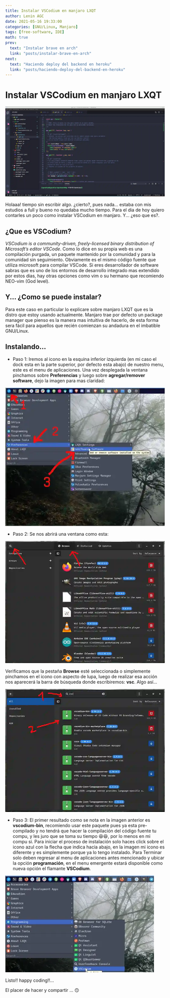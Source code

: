 ```yaml
---
title: Instalar VSCodium en manjaro LXQT
author: Lenin AGC
date: 2021-05-16 19:33:00
categories: [GNU/Linux, Manjaro]
tags: [free-software, IDE]
math: true
prev:
  text: "Instalar brave en arch"
  link: "posts/instalar-brave-en-arch"
next:
  text: "Haciendo deploy del backend en heroku"
  link: "posts/haciendo-deploy-del-backend-en-heroku"
---
```

# Instalar VSCodium en manjaro LXQT
![vscodium 1](/assets/img_posts/post7_img0.webp)

Holaaa! tiempo sin escribir algo. ¿cierto?, pues nada... estaba con mis estudios a full y bueno no quedaba mucho tiempo.
Para el dia de hoy quiero contarles un poco como instalar VSCodium en manjaro. Y... ¿eso que es?.

## ¿Que es VSCodium?

_VSCodium is a community-driven, freely-licensed binary distribution of Microsoft’s editor VSCode_. Como lo dice en su propia web es una compilación purgada, un paquete mantenido por la comunidad y para la comunidad sin seguimiento. Obviamente es el mismo código fuente que utiliza microsoft para compilar VSCode.
Si eres desarrollador de software sabras que es uno de los entornos de desarrollo integrado mas extendido por estos dias, hay otras opciones como vim o su hermano que recomiendo NEO-vim (God level).

## Y... ¿Como se puede instalar?

Para este caso en particular lo explicare sobre manjaro LXQT que es la distro que estoy usando actualmente.
Manjaro trae por defecto un package manager que pienso es la manera mas intuitiva de hacerlo, de esta forma sera fácil para aquellos que recién comienzan su andadura en el imbatible GNU/Linux.

## Instalando...

- Paso 1:
  Iremos al icono en la esquina inferior izquierda (en mi caso el dock esta en la parte superior, por defecto esta abajo) de nuestro menu, este es el menu de aplicaciones. Una vez desplegada la ventana pinchamos sobre **Preferencias** y luego sobre **agregar/remover software**, dejo la imagen para mas claridad:

![menu 1](/assets/img_posts/post7_img1.webp)

- Paso 2:
  Se nos abrirá una ventana como esta:

![package manager](/assets/img_posts/post7_img2.webp)

Verificamos que la pestaña **Browse** esté seleccionada o simplemente pinchamos en el icono con aspecto de lupa, luego de realizar esa acción nos aparecerá la barra de búsqueda donde escribiremos: **vsc**. Algo así...

![package manager 2](/assets/img_posts/post7_img3.webp)

- Paso 3:
  El primer resultado como se nota en la imagen anterior es **vscodium-bin**, recomiendo usar este paquete pues ya esta pre-compilado y no tendrá que hacer la compilación del código fuente tu compu, y les juro que se toma su tiempo 😆😆, por lo menos en mi compu si.
  Para iniciar el proceso de instalación solo haces click sobre el icono azul con la flecha que indica hacia abajo, en la imagen mi icono es diferente y es simplemente porque ya lo tengo instalado.
  Para Terminar solo deben regresar al menu de aplicaciones antes mencionado y ubicar la opción **programación**, en el menu emergente estará disponible como nueva opción el flamante **VSCodium**.

![vscodium 2](/assets/img_posts/post7_img4.webp)

Listo!! happy coding!!...

El placer de hacer y compartir … 🙃
